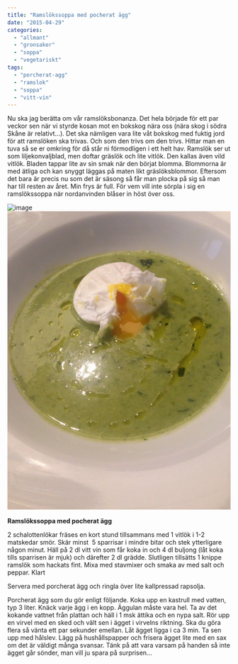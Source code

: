 ```yaml
---
title: "Ramslökssoppa med pocherat ägg"
date: "2015-04-29"
categories: 
  - "allmant"
  - "gronsaker"
  - "soppa"
  - "vegetariskt"
tags: 
  - "porcherat-agg"
  - "ramslok"
  - "soppa"
  - "vitt-vin"
---
```


Nu ska jag berätta om vår ramslöksbonanza. Det hela började för ett par veckor sen när vi styrde kosan mot en bokskog nära oss (nära skog i södra Skåne är relativt...). Det ska nämligen vara lite våt bokskog med fuktig jord för att ramslöken ska trivas. Och som den trivs om den trivs. Hittar man en tuva så se er omkring för då står ni förmodligen i ett helt hav. Ramslök ser ut som liljekonvaljblad, men doftar gräslök och lite vitlök. Den kallas även vild vitlök. Bladen tappar lite av sin smak när den börjat blomma. Blommorna är med ätliga och kan snyggt läggas på maten likt gräslöksblommor. Eftersom det bara är precis nu som det är säsong så får man plocka på sig så man har till resten av året. Min frys är full. För vem vill inte sörpla i sig en ramslökssoppa när nordanvinden blåser in höst över oss.

![image](/static/img/image11-e1430374350574-768x1024.jpg)
![image](/static/img/image10-e1430374371545-768x1024.jpg)

**Ramslökssoppa med pocherat ägg**

2 schalottenlökar fräses en kort stund tillsammans med 1 vitlök i 1-2 matskedar smör. Skär minst  5 sparrisar i mindre bitar och stek ytterligare någon minut. Häll på 2 dl vitt vin som får koka in och 4 dl buljong (låt koka tills sparrisen är mjuk) och därefter 2 dl grädde. Slutligen tillsätts 1 knippe ramslök som hackats fint. Mixa med stavmixer och smaka av med salt och peppar. Klart

Servera med porcherat ägg och ringla över lite kallpressad rapsolja.

Porcherat ägg som du gör enligt följande. Koka upp en kastrull med vatten, typ 3 liter. Knäck varje ägg i en kopp. Äggulan måste vara hel. Ta av det kokande vattnet från plattan och häll i 1 msk ättika och en nypa salt. Rör upp en virvel med en sked och vält sen i ägget i virvelns riktning. Ska du göra flera så vänta ett par sekunder emellan. Låt ägget ligga i ca 3 min. Ta sen upp med hålslev. Lägg på hushållspapper och frisera ägget lite med en sax om det är väldigt många svansar. Tänk på att vara varsam på handen så inte ägget går sönder, man vill ju spara på surprisen...
